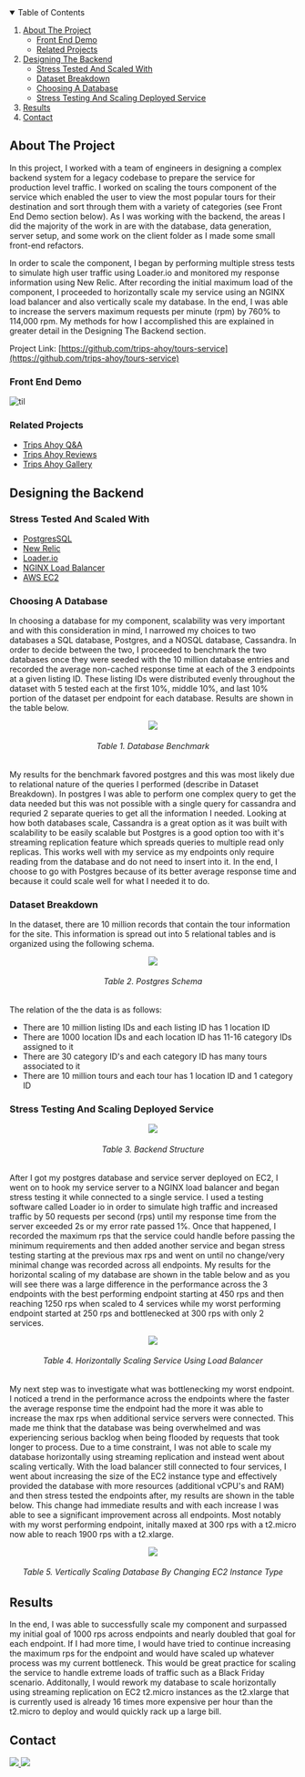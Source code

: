 <!-- TABLE OF CONTENTS -->
<details open="open">
  <summary>Table of Contents</summary>
  <ol>
    <li>
      <a href="#about-the-project">About The Project</a>
      <ul>
       <li><a href="#front-end-demo">Front End Demo</a></li>
       <li><a href="#related-projects">Related Projects</a></li>      
      </ul>
    </li>
    <li>
      <a href="#Designing-the-backend">Designing The Backend</a>
      <ul>
        <li><a href="#stress-tested-and-scaled-with">Stress Tested And Scaled With</a></li>
        <li><a href="#dataset-breakdown">Dataset Breakdown</a></li>        
        <li><a href="#choosing-a-database">Choosing A Database</a></li>
        <li><a href="#stress-testing-and-scaling-deployed-service">Stress Testing And Scaling Deployed Service</a></li>
      </ul>
    </li>
    <li><a href="#results">Results</a></li> 
    <li><a href="#contact">Contact</a></li>
  </ol>
</details>

<!-- About the project -->
## About The Project

In this project, I worked with a team of engineers in designing a complex backend system for a legacy codebase to prepare the service for production level traffic. I worked on scaling the tours component of the service which enabled the user to view the most popular tours for their destination and sort through them with a variety of categories (see Front End Demo section below). As I was working with the backend, the areas I did the majority of the work in are with the database, data generation, server setup, and some work on the client folder as I made some small front-end refactors. 

In order to scale the component, I began by performing multiple stress tests to simulate high user traffic using Loader.io and monitored my response information using New Relic. After recording the initial maximum load of the component, I proceeded to horizontally scale my service using an NGINX load balancer and also vertically scale my database. In the end, I was able to increase the servers maximum requests per minute (rpm) by 760% to 114,000 rpm. My methods for how I accomplished this are explained in greater detail in the Designing The Backend section.

Project Link: [https://github.com/trips-ahoy/tours-service](https://github.com/trips-ahoy/tours-service)

<!-- Front End Demo -->
### Front End Demo
![til](./readMeMedia/TripsAhoyToursService.gif)

<!-- Related Projects -->
### Related Projects

* [Trips Ahoy Q&A](https://github.com/trips-ahoy/qa)
* [Trips Ahoy Reviews](https://github.com/trips-ahoy/reviews_service)
* [Trips Ahoy Gallery](https://github.com/trips-ahoy/topdescription-service)

<!-- Designing the Backend -->
## Designing the Backend

<!-- Stress Tested And Scaled With -->
### Stress Tested And Scaled With

* [PostgresSQL](https://www.postgresql.org/)
* [New Relic](https://newrelic.com/)
* [Loader.io](https://loader.io/)
* [NGINX Load Balancer](https://www.nginx.com/?_ga=2.158389434.1677834339.1611021376-367796849.1611021376)
* [AWS EC2](https://aws.amazon.com/ec2/?ec2-whats-new.sort-by=item.additionalFields.postDateTime&ec2-whats-new.sort-order=desc)

<!-- Choosing A Database -->
### Choosing A Database

In choosing a database for my component, scalability was very important and with this consideration in mind, I narrowed my choices to two databases a SQL database, Postgres, and a NOSQL database, Cassandra. In order to decide between the two, I proceeded to benchmark the two databases once they were seeded with the 10 million database entries and recorded the average non-cached response time at each of the 3 endpoints at a given listing ID. These listing IDs were distributed evenly throughout the dataset with 5 tested each at the first 10%, middle 10%, and last 10% portion of the dataset per endpoint for each database. Results are shown in the table below. 

<div align="center">
  <img src="./readMeMedia/DatabaseT1v2.png"/>
  <h6 align="center">Table 1. Database Benchmark </h6>
</div>

My results for the benchmark favored postgres and this was most likely due to relational nature of the queries I performed (describe in Dataset Breakdown). In postgres I was able to perform one complex query to get the data needed but this was not possible with a single query for cassandra and requried 2 separate queries to get all the information I needed. Looking at how both databases scale, Cassandra is a great option as it was built with scalability to be easily scalable but Postgres is a good option too with it's streaming replication feature which spreads queries to multiple read only replicas. This works well with my service as my endpoints only require reading from the database and do not need to insert into it. In the end, I choose to go with Postgres because of its better average response time and because it could scale well for what I needed it to do.

<!-- Dataset Breakdown -->
### Dataset Breakdown

In the dataset, there are 10 million records that contain the tour information for the site. This information is spread out into 5 relational tables and is organized using the following schema.

<div align="center">
  <img src="./readMeMedia/DatabaseT2.png"/>
  <h6 align="center">  Table 2. Postgres Schema </h6>
</div>

The relation of the the data is as follows:
* There are 10 million listing IDs and each listing ID has 1 location ID
* There are 1000 location IDs and each location ID has 11-16 category IDs assigned to it
* There are 30 category ID's and each category ID has many tours associated to it
* There are 10 million tours and each tour has 1 location ID and 1 category ID 

<!-- Stress Testing And Scaling Deployed Service -->
### Stress Testing And Scaling Deployed Service

<div align="center">
  <img  src="./readMeMedia/DatabaseT3.png"/>
  <h6 align="center">Table 3. Backend Structure</h6>
</div>

After I got my postgres database and service server deployed on EC2, I went on to hook my service server to a NGINX load balancer and began stress testing it while connected to a single service. I used a testing software called Loader io in order to simulate high traffic and increased traffic by 50 requests per second (rps) until my response time from the server exceeded 2s or my error rate passed 1%. Once that happened, I recorded the maximum rps that the service could handle before passing the minimum requirements and then added another service and began stress testing starting at the previous max rps and went on until no change/very minimal change was recorded across all endpoints. My results for the horizontal scaling of my database are shown in the table below and as you will see there was a large difference in the performance across the 3 endpoints with the best performing endpoint starting at 450 rps and then reaching 1250 rps when scaled to 4 services while my worst performing endpoint started at 250 rps and bottlenecked at 300 rps with only 2 services. 

<div align="center">
  <img align="center" src="./readMeMedia/DatabaseT4v2.png"/>
  <h6 align="center">Table 4. Horizontally Scaling Service Using Load Balancer </h6>
</div>

My next step was to investigate what was bottlenecking my worst endpoint. I noticed a trend in the performance across the endpoints where the faster the average response time the endpoint had the more it was able to increase the max rps when additional service servers were connected. This made me think that the database was being overwhelmed and was experiencing serious backlog when being flooded by requests that took longer to process. Due to a time constraint, I was not able to scale my database horizontally using streaming replication and instead went about scaling vertically. With the load balancer still connected to four services, I went about increasing the size of the EC2 instance type and effectively provided the database with more resources (additional vCPU's and RAM) and then stress tested the endpoints after, my results are shown in the table below. This change had immediate results and with each increase I was able to see a significant improvement across all endpoints. Most notably with my worst performing endpoint, initally maxed at 300 rps with a t2.micro now able to reach 1900 rps with a t2.xlarge.

<div align="center">
  <img align="center" src="./readMeMedia/DatabaseT5v2.png"/>
  <h6 align="center">Table 5. Vertically Scaling Database By Changing EC2 Instance Type</h6>
</div>

<!-- Results -->
## Results

In the end, I was able to successfully scale my component and surpassed my initial goal of 1000 rps across endpoints and nearly doubled that goal for each endpoint. If I had more time, I would have tried to continue increasing the maximum rps for the endpoint and would have scaled up whatever process was my current bottleneck. This would be great practice for scaling the service to handle extreme loads of traffic such as a Black Friday scenario. Additonally, I would rework my database to scale horizontally using streaming replication on EC2 t2.micro instances as the t2.xlarge that is currently used is already 16 times more expensive per hour than the t2.micro to deploy and would quickly rack up a large bill.

<!-- CONTACT -->
## Contact

<!-- LinkedIn Contact -->
<a href="https://www.linkedin.com/in/ecetino/" target="_blank">
  <img src="https://img.shields.io/badge/-Edgar%20Cetino-blue?style=for-the-badge&logo=Linkedin&logoColor=white"/>
</a>
  
<!--   Email -->
<a href="mailto:cetino-e@hotmail.com">
  <img src="https://img.shields.io/badge/EMAIL-cetino--e%40hotmail.com-1152ba?style=for-the-badge"/>
</a>

